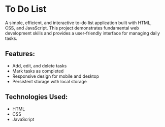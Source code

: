 # To Do List
A simple, efficient, and interactive to-do list application built with HTML, CSS, and JavaScript. This project demonstrates fundamental web development skills and provides a user-friendly interface for managing daily tasks.

## Features:
- Add, edit, and delete tasks
- Mark tasks as completed 
- Responsive design for mobile and desktop
- Persistent storage with local storage
## Technologies Used:
- HTML
- CSS
- JavaScript
